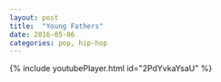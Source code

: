 ```yaml
---
layout: post
title:  "Young Fathers"
date: 2016-05-06
categories: pop, hip-hop
---
```

{% include youtubePlayer.html id="2PdYvkaYsaU" %}
